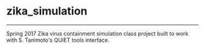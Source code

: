 # zika_simulation
---
Spring 2017
Zika virus containment simulation class project built to work with S. Tanimoto's QUIET tools interface. 
